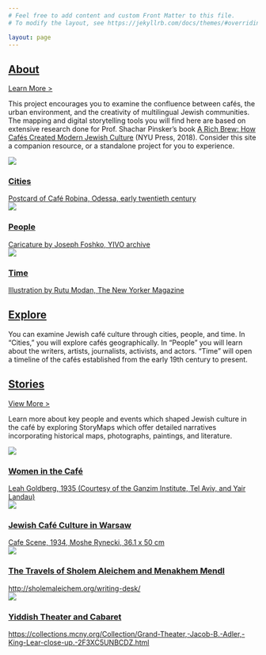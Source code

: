 ```yaml
---
# Feel free to add content and custom Front Matter to this file.
# To modify the layout, see https://jekyllrb.com/docs/themes/#overriding-theme-defaults

layout: page
---
```

<div class="about-section">
  <div class='wrapper'>
      <div class='section-title-and-cta'>
        <a href='{{ "/about/" | relative_url }}'><h2 class='section-title'>About</h2></a>
        <a href='{{ "/about/" | relative_url }}' class='homepage-call-to-action'>Learn More ></a>
      </div>
      <p class='section-description'>This project encourages you to examine the confluence between cafés, the urban environment, and the creativity of multilingual Jewish communities. The mapping and digital storytelling tools you will find here are based on extensive research done for Prof. Shachar Pinsker’s book <a href='https://nyupress.org/9781479874385/a-rich-brew/' class='special-link' id='title-link' target='blank'>A Rich Brew: How Cafés Created Modern Jewish Culture</a> (NYU Press, 2018). Consider this site a companion resource, or a standalone project for you to experience.</p>
  </div>
</div>

<div class='explore-section'>      
  <div class='explore-section-right'>
    <a href='{{ "/cities/" | relative_url }}'><div class='explore-section-image' id='test-thumbnail'>
        <img class='explore-cities-img' src='{{site.baseurl}}/images/explore-cities.jpg'>
        <h3 class='explore-link'>Cities</h3>
        <div class = 'source-credit'>Postcard of Café Robina, Odessa, early twentieth century</div>
    </div></a>
    <a href='{{ "/people/" | relative_url }}'><div class='explore-section-image'>
        <img class='explore-cities-img' src='{{site.baseurl}}/images/explore-people-bg-edited.jpg'>
        <h3 class='explore-link'>People</h3>
        <div class = 'source-credit'>Caricature by Joseph Foshko, YIVO archive</div>
    </div></a>
    <a href='{{ "/time/" | relative_url }}'><div class='explore-section-image'>
        <img class='explore-cities-img' src='{{site.baseurl}}/images/ny_illustration.jpg'>
        <h3 class='explore-link'>Time</h3>
        <div class = 'source-credit'>
          Illustration by Rutu Modan, The New Yorker Magazine
        </div>
    </div></a>
  </div>
  <div class='explore-section-left'>
    <a href='{{ "/explore/" | relative_url }}' id='explore-section-title-adjusted'><h2 class='section-title'>Explore</h2></a>
    <div class='explore-section-description'>
        <p>You can examine Jewish café culture through cities, people, and time. In “Cities,” you will explore cafés geographically. In “People” you will learn about the writers, artists, journalists, activists, and actors. “Time” will open a timeline of the cafés established from the early 19th century to present.</p>
    </div>
  </div> 
</div>
<div class='stories-section'>
  <div class='wrapper'>
    <div class='section-title-and-cta'>
        <a href='{{ "/stories/" | relative_url }}'><h2 class='section-title'>Stories</h2></a>
        <a href='{{ "/stories/" | relative_url }}' class='homepage-call-to-action'>View More ></a>
    </div>
    <p class='section-description'>Learn more about key people and events which shaped Jewish culture in the café by exploring StoryMaps which offer detailed narratives incorporating historical maps, photographs, paintings, and literature.</p>
  </div>
  <div class='wrapper'>
    <div class='featured-stories'>
      <a href='women-cafe-story.html'><div class= 'story-thumbnail'>
          <img src='{{site.baseurl}}/images/stories/women.png'>
          <h3 class='story-link' id='women'>Women in the Café</h3>
          <div class='source-credit'>
            Leah Goldberg, 1935 (Courtesy of the Ganzim Institute, Tel Aviv, and Yair Landau)
          </div>
      </div></a>
      <a href='warsaw-story.html'><div class= 'story-thumbnail'>
          <img src='{{site.baseurl}}/images/stories/warsaw.jpg'>
          <h3 class='story-link' id='warsaw'>Jewish Café Culture in Warsaw</h3>
          <div class='source-credit'>Cafe Scene, 1934, Moshe Rynecki, 36.1 x 50 cm</div>
      </div></a>
      <a href='sholem-story.html'><div class= 'story-thumbnail'>
          <img src='{{site.baseurl}}/images/stories/sholem.jpg'>
          <h3 class='story-link' id='sholem'>The Travels of Sholem Aleichem and Menakhem Mendl</h3>
          <div class='source-credit'>http://sholemaleichem.org/writing-desk/</div>
          </div></a>
      <a href='yiddish-story.html' id='sholem-hide'><div class= 'story-thumbnail'>
          <img src='{{site.baseurl}}/images/stories/cabaret.jpg'>
          <h3 class='story-link' id='cabaret'>Yiddish Theater and Cabaret</h3>
          <div class='source-credit'>https://collections.mcny.org/Collection/Grand-Theater,-Jacob-B.-Adler,-King-Lear-close-up.-2F3XC5UNBCDZ.html</div>
      </div></a>
    </div>
  </div>  
</div>
